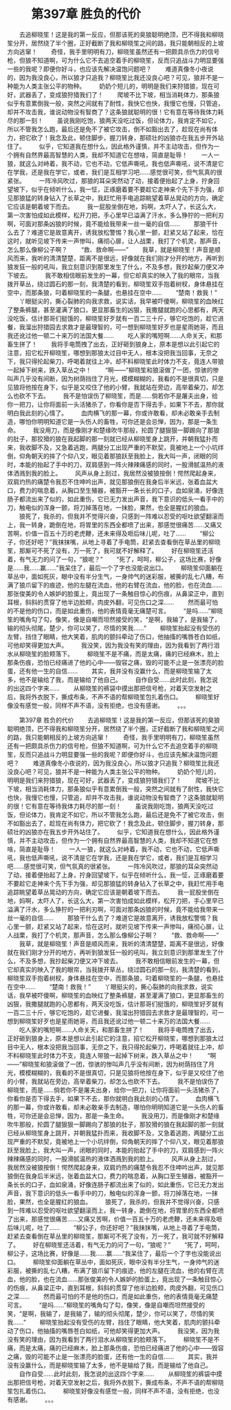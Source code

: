 # 　　第397章 胜负的代价
　　去追柳晓笙！这是我的第一反应，但那该死的臭狼聪明绝顶，巴不得我和柳晓笙分开，居然绕了半个圈，正好截断了我和柳晓笙之间的路，我只能朝相反的上坡方向逃窜！
　　奇怪，我手里明明有刀，柳晓笙虽然还有一把颇具杀伤力的信号枪，但狼不知道啊，可为什么它不去追空着手的柳晓笙，反而只追战斗力明显要强一些的我呢？即便你好斗，也应该先解决温饱问题吧？
　　难道真像冬小夜说的，因为我没良心，所以狼才只追我？柳晓笙比我还没良心吧？可见，狼并不是一种能为人类主张公平的物种。
　　奶奶个短儿的，明明是我们来狩猎狼，现在可好，武器丢了，变成狼狩猎我们了！
　　爬坡不比下坡，相当消耗体力，那条狼似乎有意累倒我一般，突然之间就有了耐性，我快它也快，我慢它也慢，只管追，却并不攻击我，谁说动物没有智商了？这条狼就聪明的很！它有意在等待我体力耗尽的那一刻！
　　虽说我刚吃饱，狼两天没吃过饭，但论体力，我肯定不如它，所以不管我怎么跑，最后还是免不了被它攻击，倒不如豁出去了，趁现在尚有体力，把它砍了！我念及此，顿住脚步，握刀转身，那硕壮的凶狼亦在我五步开外站住了。
　　似乎，它知道我在想什么，因此格外谨慎，并不主动攻击，但作为一个拥有自然界最高智慧的人类，我却不知道它在想啥，简直是耻辱！
　　一人一狼，就这么对峙着，我不动，它也不动，它低声嘶吼，我也低声嘶吼，说不清是它在学我，还是我在学它，或者，我们是互相学习吧……感觉很可笑，但气氛真的很紧张。
　　一阵冷风吹过，那狼的耳朵突然动了动，接着便抬起了上身，拧身回望坡下，似乎在倾听什么，我一怔，正琢磨着要不要趁它走神来个先下手为强，却见那狼猛的转身钻入了长草之中，我赶忙用手电追踪眺望着草丛晃动的方向，确定它应该是朝着坡下而去。
　　我一屁股坐倒在地，妈啊，太吓人了，长这么大，第一次害怕成如此模样，松开刀把，手心里早已溢满了汗水，多么狰狞的一把利刃啊，可面对那条凶狼的时候，竟不能给我带来一丝一毫的自信……
　　那狼干什么去了？难道它是故意离开，诱我放松警惕？我心里一颤，赶紧又站了起来，恰在这时，就听见坡下传来一声惨叫，痛彻心扉，让人战栗，我打了个机灵，那声音，怎么那么像柳公子啊？
　　“救、救命啊——”
　　我草，就是柳晓笙！声音是顺风而来，我听的清清楚楚，距离不是很远，好像就在我们刚才分开的地方，再听到狼发狂一般的吼叫，我立刻意识到那里发生了什么，不及多想，我抄起柴刀便又冲下坡去。
　　我不敢相信眼前发生的一幕，但它却真实的映入了我的眼帘，当我拨开草丛，绕过圆石的那一刻，我清楚的看到，柳晓笙双手抱着树杈，身体悬挂在空中，而那条狼，叼着柳晓笙的一条腿，也悬挂在空中……
　　“楚南！救我！”
　　丫眼挺尖的，撕心裂肺的向我求救，说实话，我早被吓傻啊，柳晓笙的血映红了整条裤腿，甚至灌满了狼口，更显那畜生的凶狠，我撒腿就跑的心思都有，两天没吃饭，估计那哥们挺饿的，柳晓笙好歹就有一百二三十斤，够它吃饱的，趁它进餐，我溜出狩猎园去求救才是最理智的，可一想到柳晓笙好歹也是星雨她哥，而且我还讹过他一顿二十来万的法国大餐……
　　吃人家的嘴短啊……人命关天，和那畜生拼了！
　　我将手电筒拽了出去，正好砸到狼身上，原本是想以此引起它的注意，招它松开柳晓笙，哪想到那狼太过目中无人，根本没把我当回事，无奈之下，我只得抡起柴刀，呼喝着就往上冲，却不料柳晓笙此时体力不支，竟连人带狼一起掉下树来，跌入草丛之中！
　　“啊——”柳晓笙和狼滚做了一团，惊骇的惨叫声几乎没有间断，因为树荫挡住了月光，模模糊糊的，我看的不是很真切，只是见狼将他按在身下，似乎是又咬住了他的小臂，我就站在旁边，高举着柴刀，却怎么也砍不下去。
　　我不是怕误伤了柳晓笙，而是……倘若你不是屠夫出身，给你一把刀，让你将面前一头活猪杀了，你看你是否下得去手，如果下不去，那你就明白我此刻的心情了。
　　血肉横飞的那一幕，你或许敢看，却未必敢亲手去制造，哪怕你明明知道它是一头伤人的畜牲，可你还是会忌惮，因为，那是一条生命。
　　我没用刀，而是像刚才和楚缘吹牛那般，抡圆了腿狠狠一脚踢向了那狼的肚子，那狡猾的狼在我起脚的那一刻就已经从柳晓笙身上跳开，并朝我猛扑而来，我收脚不及，又急着逃跑，两腿分工出现严重的不默契，竟被地上一个小坑绊倒，仰角朝天的摔了个仰八叉，眼见着那狼跃至我脸上，我大叫一声，闭眼的同时，本能的抬起了手中的刀，双肩感到一阵火辣辣痛感的同时，一股滑腻温热的液体洒溅到我的脸上。
　　风声从身上刮过，我居然没被狼按倒！愕然爬起身来，双肩灼热的痛楚令我忍不住呻吟出声，就见那狼倒在我身后半米远，张着血盆大口，费力的喘息着，从胸口至生殖器，被豁开一条长长的口子，血如泉涌，好像连肠子都流出来了似的，如此重伤，它已无力发出声音，我下意识的低头一看手中的刀，触电似的浑身一颤，将刀掉落在地，一抹脸，果然，也全是腥红的狼血。
　　狼死了，我杀的，但我并不觉得兴奋，只感到一阵难以忍受的呕吐欲望翻滚而上，我一转身，跪倒在地，将胃里的东西全都喷了出来，那感觉很痛苦……又痛又苦啊，价值一百五十万的老虎鞭，还未来得及咂后味儿呢，吐了……
　　“柳公子，你还好吧？”我抹抹嘴，从地上寻着了手电筒，赶紧去查看倒在草丛里的柳晓笙，那厮可不死了没有，万一死了，我可就不好解释了。
　　好在柳晓笙还活着，有气无力的问了一句，“狼呢？”
　　“死了，呵呵，柳公子，这场比赛，好像是……我……赢……”我呆住了，最后一个了字也没能说出口。
　　柳晓笙仰面躺在草丛中，面如死灰，眼中没有半分生气，一身帅气的迷彩服，被撕的乱七八糟，布满了狼爪留下的痕迹，他的左腿在流血，他的右臂在流血，他的脸，也在流血……那张俊美的令人嫉妒的脸蛋上，竟出现了一条触目惊心的伤痕，从鼻梁正中，直到耳根，斜斜的贯穿了他半边脸颊，肉皮外翻，可见伤口之深……
　　然而最可怕的不是他的伤口，而是如此重伤，他的表情竟毫无痛楚可言。
　　“是吗……”柳晓笙的嘴角勾了勾，像笑，像是自嘲而坦然接受的笑，“是啊，我输了，是我输了，输的彻头彻尾，楚少，你可以笑了，尽情的笑我……”
　　柳晓笙抬起没有受伤的左臂，挡住了眼睛，他大笑着，肌肉的颤抖牵动了伤口，他抽搐的嘴唇苍白如纸，可他却笑得更加大声。
　　我没笑，因为我没有笑的理由，因为我看到了两行泪水从柳晓笙的脸颊落下。
　　柳晓笙不是不痛，而是太痛，痛的已经麻木，脸上那条伤痕，恐怕已经痛进了他的心中——毁容之痛，毁的可能不止是一张漂亮的脸蛋，还有他一生的自信……
　　其实，我并没有没赢什么，而是柳晓笙输了太多，他不是输给了我，而是输给了他自己。
　　自作自受……此时此刻，我怎说的出这四个字来……
　　从柳晓笙的裤袋中摸出那把信号枪，对着天空发射之后，我将外衣脱下，撕成布条，不声不语的帮柳晓笙包扎着伤口。
　　柳晓笙好像没有感觉一般，同样不声不语，没有拒绝，也没有感谢。
　　。。。

　　第397章 胜负的代价
　　去追柳晓笙！这是我的第一反应，但那该死的臭狼聪明绝顶，巴不得我和柳晓笙分开，居然绕了半个圈，正好截断了我和柳晓笙之间的路，我只能朝相反的上坡方向逃窜！
　　奇怪，我手里明明有刀，柳晓笙虽然还有一把颇具杀伤力的信号枪，但狼不知道啊，可为什么它不去追空着手的柳晓笙，反而只追战斗力明显要强一些的我呢？即便你好斗，也应该先解决温饱问题吧？
　　难道真像冬小夜说的，因为我没良心，所以狼才只追我？柳晓笙比我还没良心吧？可见，狼并不是一种能为人类主张公平的物种。
　　奶奶个短儿的，明明是我们来狩猎狼，现在可好，武器丢了，变成狼狩猎我们了！
　　爬坡不比下坡，相当消耗体力，那条狼似乎有意累倒我一般，突然之间就有了耐性，我快它也快，我慢它也慢，只管追，却并不攻击我，谁说动物没有智商了？这条狼就聪明的很！它有意在等待我体力耗尽的那一刻！
　　虽说我刚吃饱，狼两天没吃过饭，但论体力，我肯定不如它，所以不管我怎么跑，最后还是免不了被它攻击，倒不如豁出去了，趁现在尚有体力，把它砍了！我念及此，顿住脚步，握刀转身，那硕壮的凶狼亦在我五步开外站住了。
　　似乎，它知道我在想什么，因此格外谨慎，并不主动攻击，但作为一个拥有自然界最高智慧的人类，我却不知道它在想啥，简直是耻辱！
　　一人一狼，就这么对峙着，我不动，它也不动，它低声嘶吼，我也低声嘶吼，说不清是它在学我，还是我在学它，或者，我们是互相学习吧……感觉很可笑，但气氛真的很紧张。
　　一阵冷风吹过，那狼的耳朵突然动了动，接着便抬起了上身，拧身回望坡下，似乎在倾听什么，我一怔，正琢磨着要不要趁它走神来个先下手为强，却见那狼猛的转身钻入了长草之中，我赶忙用手电追踪眺望着草丛晃动的方向，确定它应该是朝着坡下而去。
　　我一屁股坐倒在地，妈啊，太吓人了，长这么大，第一次害怕成如此模样，松开刀把，手心里早已溢满了汗水，多么狰狞的一把利刃啊，可面对那条凶狼的时候，竟不能给我带来一丝一毫的自信……
　　那狼干什么去了？难道它是故意离开，诱我放松警惕？我心里一颤，赶紧又站了起来，恰在这时，就听见坡下传来一声惨叫，痛彻心扉，让人战栗，我打了个机灵，那声音，怎么那么像柳公子啊？
　　“救、救命啊——”
　　我草，就是柳晓笙！声音是顺风而来，我听的清清楚楚，距离不是很远，好像就在我们刚才分开的地方，再听到狼发狂一般的吼叫，我立刻意识到那里发生了什么，不及多想，我抄起柴刀便又冲下坡去。
　　我不敢相信眼前发生的一幕，但它却真实的映入了我的眼帘，当我拨开草丛，绕过圆石的那一刻，我清楚的看到，柳晓笙双手抱着树杈，身体悬挂在空中，而那条狼，叼着柳晓笙的一条腿，也悬挂在空中……
　　“楚南！救我！”
　　丫眼挺尖的，撕心裂肺的向我求救，说实话，我早被吓傻啊，柳晓笙的血映红了整条裤腿，甚至灌满了狼口，更显那畜生的凶狠，我撒腿就跑的心思都有，两天没吃饭，估计那哥们挺饿的，柳晓笙好歹就有一百二三十斤，够它吃饱的，趁它进餐，我溜出狩猎园去求救才是最理智的，可一想到柳晓笙好歹也是星雨她哥，而且我还讹过他一顿二十来万的法国大餐……
　　吃人家的嘴短啊……人命关天，和那畜生拼了！
　　我将手电筒拽了出去，正好砸到狼身上，原本是想以此引起它的注意，招它松开柳晓笙，哪想到那狼太过目中无人，根本没把我当回事，无奈之下，我只得抡起柴刀，呼喝着就往上冲，却不料柳晓笙此时体力不支，竟连人带狼一起掉下树来，跌入草丛之中！
　　“啊——”柳晓笙和狼滚做了一团，惊骇的惨叫声几乎没有间断，因为树荫挡住了月光，模模糊糊的，我看的不是很真切，只是见狼将他按在身下，似乎是又咬住了他的小臂，我就站在旁边，高举着柴刀，却怎么也砍不下去。
　　我不是怕误伤了柳晓笙，而是……倘若你不是屠夫出身，给你一把刀，让你将面前一头活猪杀了，你看你是否下得去手，如果下不去，那你就明白我此刻的心情了。
　　血肉横飞的那一幕，你或许敢看，却未必敢亲手去制造，哪怕你明明知道它是一头伤人的畜牲，可你还是会忌惮，因为，那是一条生命。
　　我没用刀，而是像刚才和楚缘吹牛那般，抡圆了腿狠狠一脚踢向了那狼的肚子，那狡猾的狼在我起脚的那一刻就已经从柳晓笙身上跳开，并朝我猛扑而来，我收脚不及，又急着逃跑，两腿分工出现严重的不默契，竟被地上一个小坑绊倒，仰角朝天的摔了个仰八叉，眼见着那狼跃至我脸上，我大叫一声，闭眼的同时，本能的抬起了手中的刀，双肩感到一阵火辣辣痛感的同时，一股滑腻温热的液体洒溅到我的脸上。
　　风声从身上刮过，我居然没被狼按倒！愕然爬起身来，双肩灼热的痛楚令我忍不住呻吟出声，就见那狼倒在我身后半米远，张着血盆大口，费力的喘息着，从胸口至生殖器，被豁开一条长长的口子，血如泉涌，好像连肠子都流出来了似的，如此重伤，它已无力发出声音，我下意识的低头一看手中的刀，触电似的浑身一颤，将刀掉落在地，一抹脸，果然，也全是腥红的狼血。
　　狼死了，我杀的，但我并不觉得兴奋，只感到一阵难以忍受的呕吐欲望翻滚而上，我一转身，跪倒在地，将胃里的东西全都喷了出来，那感觉很痛苦……又痛又苦啊，价值一百五十万的老虎鞭，还未来得及咂后味儿呢，吐了……
　　“柳公子，你还好吧？”我抹抹嘴，从地上寻着了手电筒，赶紧去查看倒在草丛里的柳晓笙，那厮可不死了没有，万一死了，我可就不好解释了。
　　好在柳晓笙还活着，有气无力的问了一句，“狼呢？”
　　“死了，呵呵，柳公子，这场比赛，好像是……我……赢……”我呆住了，最后一个了字也没能说出口。
　　柳晓笙仰面躺在草丛中，面如死灰，眼中没有半分生气，一身帅气的迷彩服，被撕的乱七八糟，布满了狼爪留下的痕迹，他的左腿在流血，他的右臂在流血，他的脸，也在流血……那张俊美的令人嫉妒的脸蛋上，竟出现了一条触目惊心的伤痕，从鼻梁正中，直到耳根，斜斜的贯穿了他半边脸颊，肉皮外翻，可见伤口之深……
　　然而最可怕的不是他的伤口，而是如此重伤，他的表情竟毫无痛楚可言。
　　“是吗……”柳晓笙的嘴角勾了勾，像笑，像是自嘲而坦然接受的笑，“是啊，我输了，是我输了，输的彻头彻尾，楚少，你可以笑了，尽情的笑我……”
　　柳晓笙抬起没有受伤的左臂，挡住了眼睛，他大笑着，肌肉的颤抖牵动了伤口，他抽搐的嘴唇苍白如纸，可他却笑得更加大声。
　　我没笑，因为我没有笑的理由，因为我看到了两行泪水从柳晓笙的脸颊落下。
　　柳晓笙不是不痛，而是太痛，痛的已经麻木，脸上那条伤痕，恐怕已经痛进了他的心中——毁容之痛，毁的可能不止是一张漂亮的脸蛋，还有他一生的自信……
　　其实，我并没有没赢什么，而是柳晓笙输了太多，他不是输给了我，而是输给了他自己。
　　自作自受……此时此刻，我怎说的出这四个字来……
　　从柳晓笙的裤袋中摸出那把信号枪，对着天空发射之后，我将外衣脱下，撕成布条，不声不语的帮柳晓笙包扎着伤口。
　　柳晓笙好像没有感觉一般，同样不声不语，没有拒绝，也没有感谢。
　　。。。
